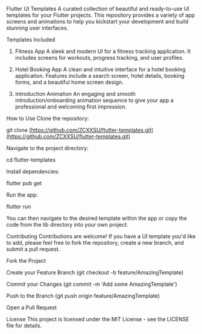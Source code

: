 Flutter UI Templates
A curated collection of beautiful and ready-to-use UI templates for your Flutter projects. This repository provides a variety of app screens and animations to help you kickstart your development and build stunning user interfaces.

Templates Included
1. Fitness App
A sleek and modern UI for a fitness tracking application. It includes screens for workouts, progress tracking, and user profiles.

2. Hotel Booking App
A clean and intuitive interface for a hotel booking application. Features include a search screen, hotel details, booking forms, and a beautiful home screen design.

3. Introduction Animation
An engaging and smooth introduction/onboarding animation sequence to give your app a professional and welcoming first impression.

How to Use
Clone the repository:

git clone [https://github.com/ZCXXSU/flutter-templates.git](https://github.com/ZCXXSU/flutter-templates.git)

Navigate to the project directory:

cd flutter-templates

Install dependencies:

flutter pub get

Run the app:

flutter run

You can then navigate to the desired template within the app or copy the code from the lib directory into your own project.

Contributing
Contributions are welcome! If you have a UI template you'd like to add, please feel free to fork the repository, create a new branch, and submit a pull request.

Fork the Project

Create your Feature Branch (git checkout -b feature/AmazingTemplate)

Commit your Changes (git commit -m 'Add some AmazingTemplate')

Push to the Branch (git push origin feature/AmazingTemplate)

Open a Pull Request

License
This project is licensed under the MIT License - see the LICENSE file for details.
